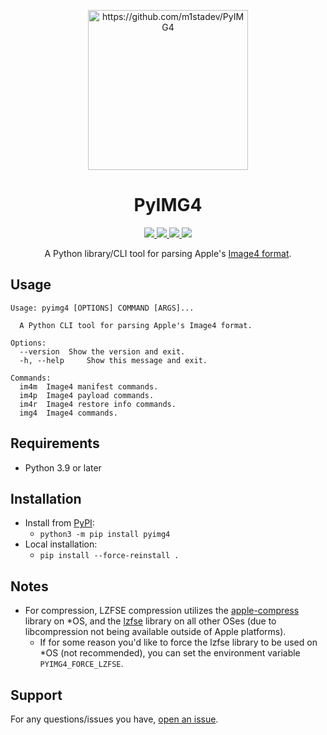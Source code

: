 <p align="center">
<img src=".github/assets/icon.png" alt="https://github.com/m1stadev/PyIMG4" width=256px> 
</p>

<h1 align="center">
PyIMG4
</h1>
<p align="center">
  <a href="https://github.com/m1stadev/PyIMG4/blob/master/LICENSE">
    <image src="https://img.shields.io/github/license/m1stadev/PyIMG4">
  </a>
  <a href="https://github.com/m1stadev/PyIMG4/stargazers">
    <image src="https://img.shields.io/github/stars/m1stadev/PyIMG4">
  </a>
  <a href="https://github.com/m1stadev/PyIMG4">
    <image src="https://tokei.rs/b1/github/m1stadev/PyIMG4?category=code&lang=python&style=flat">
  </a>
  <a href="https://github.com/m1stadev/PyIMG4">
    <image src="https://img.shields.io/github/actions/workflow/status/m1stadev/PyIMG4/.github/workflows/python-tests.yml">
  </a>
    <br>
</p>

<p align="center">
A Python library/CLI tool for parsing Apple's <a href="https://www.theiphonewiki.com/wiki/IMG4_File_Format">Image4 format</a>.
</p>

## Usage
```
Usage: pyimg4 [OPTIONS] COMMAND [ARGS]...

  A Python CLI tool for parsing Apple's Image4 format.

Options:
  --version  Show the version and exit.
  -h, --help     Show this message and exit.

Commands:
  im4m  Image4 manifest commands.
  im4p  Image4 payload commands.
  im4r  Image4 restore info commands.
  img4  Image4 commands.
```

## Requirements
- Python 3.9 or later

## Installation
- Install from <a href="https://pypi.org/p/pyimg4">PyPI</a>:
    - ```python3 -m pip install pyimg4```
- Local installation:
    - `pip install --force-reinstall .`

## Notes
- For compression, LZFSE compression utilizes the <a href="https://pypi.org/p/apple-compress">apple-compress</a> library on *OS, and the <a href="https://pypi.org/p/lzfse">lzfse</a> library on all other OSes (due to libcompression not being available outside of Apple platforms).
  - If for some reason you'd like to force the lzfse library to be used on *OS (not recommended), you can set the environment variable `PYIMG4_FORCE_LZFSE`.

## Support
For any questions/issues you have, <a href="https://github.com/m1stadev/PyIMG4/issues">open an issue<a/>.
